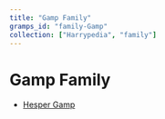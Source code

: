 ```yaml
---
title: "Gamp Family"
gramps_id: "family-Gamp"
collection: ["Harrypedia", "family"]
---
```


# Gamp Family

- [Hesper Gamp](/Harrypedia/people/Gamp/Hesper/)
